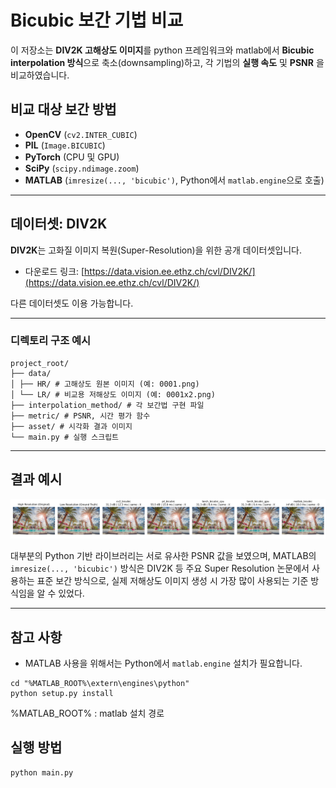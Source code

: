 # Bicubic 보간 기법 비교

이 저장소는 **DIV2K 고해상도 이미지**를 python 프레임워크와 matlab에서 **Bicubic interpolation 방식**으로 축소(downsampling)하고,  각 기법의 **실행 속도** 및 **PSNR** 을 비교하였습니다.

## 비교 대상 보간 방법

- **OpenCV** (`cv2.INTER_CUBIC`)
- **PIL** (`Image.BICUBIC`)
- **PyTorch** (CPU 및 GPU)
- **SciPy** (`scipy.ndimage.zoom`)
- **MATLAB** (`imresize(..., 'bicubic')`, Python에서 `matlab.engine`으로 호출)

---

## 데이터셋: DIV2K

**DIV2K**는 고화질 이미지 복원(Super-Resolution)을 위한 공개 데이터셋입니다.

- 다운로드 링크: [https://data.vision.ee.ethz.ch/cvl/DIV2K/](https://data.vision.ee.ethz.ch/cvl/DIV2K/)

다른 데이터셋도 이용 가능합니다.

---

### 디렉토리 구조 예시
```
project_root/
├── data/
│ ├── HR/ # 고해상도 원본 이미지 (예: 0001.png)
│ └── LR/ # 비교용 저해상도 이미지 (예: 0001x2.png)
├── interpolation_method/ # 각 보간법 구현 파일
├── metric/ # PSNR, 시간 평가 함수
├── asset/ # 시각화 결과 이미지
└── main.py # 실행 스크립트
```

---

## 결과 예시
![result](asset/image.png)

대부분의 Python 기반 라이브러리는 서로 유사한 PSNR 값을 보였으며, MATLAB의 `imresize(..., 'bicubic')` 방식은 DIV2K 등 주요 Super Resolution 논문에서 사용하는 표준 보간 방식으로, 실제 저해상도 이미지 생성 시 가장 많이 사용되는 기준 방식임을 알 수 있었다.

---

##  참고 사항

- MATLAB 사용을 위해서는 Python에서 `matlab.engine` 설치가 필요합니다.
```
cd "%MATLAB_ROOT%\extern\engines\python"
python setup.py install
```

%MATLAB_ROOT% : matlab 설치 경로

## 실행 방법

```bash
python main.py
```
